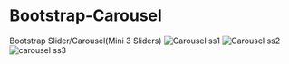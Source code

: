 # Bootstrap-Carousel
Bootstrap Slider/Carousel(Mini 3 Sliders)
![Carousel ss1](https://user-images.githubusercontent.com/90618272/136589257-285e6cf5-a42f-4860-859d-3eaee5cc5982.png)
![Carousel ss2](https://user-images.githubusercontent.com/90618272/136589283-e5c47409-027f-4623-9c28-b1c2648b90eb.png)
![carousel ss3](https://user-images.githubusercontent.com/90618272/136589297-1a1b06d2-0738-4e72-8c25-f936fc3e399c.png)

